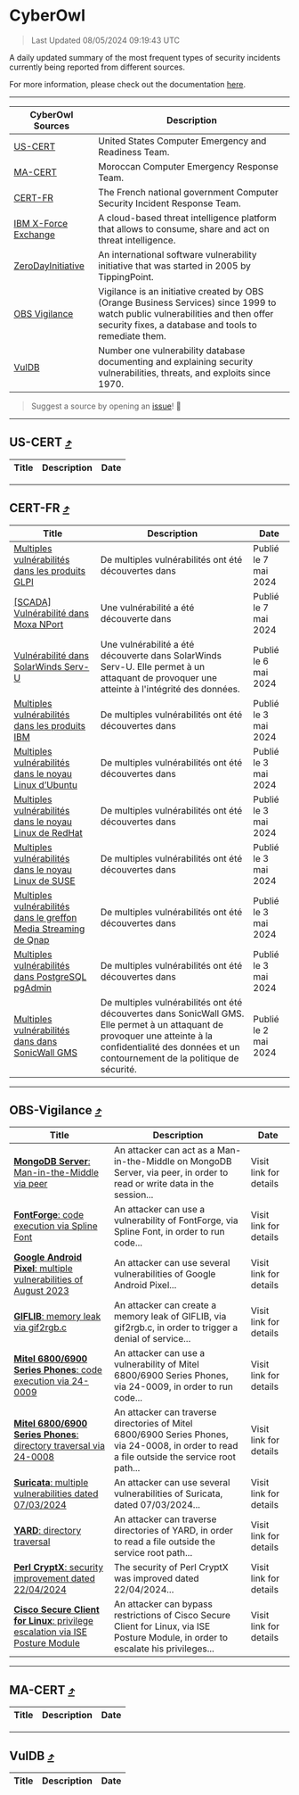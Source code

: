 
 <div id='top'></div>

# CyberOwl

 > Last Updated 08/05/2024 09:19:43 UTC
 
 A daily updated summary of the most frequent types of security incidents currently being reported from different sources.
 
 For more information, please check out the documentation [here](./docs/README.md).
 
 ---
 |CyberOwl Sources|Description|
 |---|---|
 |[US-CERT](#us-cert-arrow_heading_up)|United States Computer Emergency and Readiness Team.|
 |[MA-CERT](#ma-cert-arrow_heading_up)|Moroccan Computer Emergency Response Team.|
 |[CERT-FR](#cert-fr-arrow_heading_up)|The French national government Computer Security Incident Response Team.|
 |[IBM X-Force Exchange](#ibmcloud-arrow_heading_up)|A cloud-based threat intelligence platform that allows to consume, share and act on threat intelligence.|
 |[ZeroDayInitiative](#zerodayinitiative-arrow_heading_up)|An international software vulnerability initiative that was started in 2005 by TippingPoint.|
 |[OBS Vigilance](#obs-vigilance-arrow_heading_up)|Vigilance is an initiative created by OBS (Orange Business Services) since 1999 to watch public vulnerabilities and then offer security fixes, a database and tools to remediate them.|
 |[VulDB](#vuldb-arrow_heading_up)|Number one vulnerability database documenting and explaining security vulnerabilities, threats, and exploits since 1970.|
 
 > Suggest a source by opening an [issue](https://github.com/karimhabush/cyberowl/issues)! :raised_hands:
 ---

## US-CERT [:arrow_heading_up:](#cyberowl)

 |Title|Description|Date|
 |---|---|---|
 
 ---

## CERT-FR [:arrow_heading_up:](#cyberowl)

 |Title|Description|Date|
 |---|---|---|
 |[Multiples vulnérabilités dans les produits GLPI](https://www.cert.ssi.gouv.fr/avis/CERTFR-2024-AVI-0369/)|De multiples vulnérabilités ont été découvertes dans |Publié le 7 mai 2024|
 |[[SCADA] Vulnérabilité dans Moxa NPort](https://www.cert.ssi.gouv.fr/avis/CERTFR-2024-AVI-0368/)|Une vulnérabilité a été découverte dans|Publié le 7 mai 2024|
 |[Vulnérabilité dans SolarWinds Serv-U](https://www.cert.ssi.gouv.fr/avis/CERTFR-2024-AVI-0367/)|Une vulnérabilité a été découverte dans SolarWinds Serv-U. Elle permet à un attaquant de provoquer une atteinte à l'intégrité des données.|Publié le 6 mai 2024|
 |[Multiples vulnérabilités dans les produits IBM](https://www.cert.ssi.gouv.fr/avis/CERTFR-2024-AVI-0366/)|De multiples vulnérabilités ont été découvertes dans |Publié le 3 mai 2024|
 |[Multiples vulnérabilités dans le noyau Linux d’Ubuntu](https://www.cert.ssi.gouv.fr/avis/CERTFR-2024-AVI-0365/)|De multiples vulnérabilités ont été découvertes dans |Publié le 3 mai 2024|
 |[Multiples vulnérabilités dans le noyau Linux de RedHat](https://www.cert.ssi.gouv.fr/avis/CERTFR-2024-AVI-0364/)|De multiples vulnérabilités ont été découvertes dans |Publié le 3 mai 2024|
 |[Multiples vulnérabilités dans le noyau Linux de SUSE](https://www.cert.ssi.gouv.fr/avis/CERTFR-2024-AVI-0363/)|De multiples vulnérabilités ont été découvertes dans |Publié le 3 mai 2024|
 |[Multiples vulnérabilités dans le greffon Media Streaming de Qnap](https://www.cert.ssi.gouv.fr/avis/CERTFR-2024-AVI-0362/)|De multiples vulnérabilités ont été découvertes dans|Publié le 3 mai 2024|
 |[Multiples vulnérabilités dans PostgreSQL pgAdmin](https://www.cert.ssi.gouv.fr/avis/CERTFR-2024-AVI-0361/)|De multiples vulnérabilités ont été découvertes dans |Publié le 3 mai 2024|
 |[Multiples vulnérabilités dans dans SonicWall GMS](https://www.cert.ssi.gouv.fr/avis/CERTFR-2024-AVI-0360/)|De multiples vulnérabilités ont été découvertes dans SonicWall GMS. Elle permet à un attaquant de provoquer une atteinte à la confidentialité des données et un contournement de la politique de sécurité.|Publié le 2 mai 2024|
 
 ---

## OBS-Vigilance [:arrow_heading_up:](#cyberowl)

 |Title|Description|Date|
 |---|---|---|
 |[<a href="https://vigilance.fr/vulnerability/MongoDB-Server-Man-in-the-Middle-via-peer-43734" class="noirorange"><b>MongoDB Server</b>: Man-in-the-Middle via peer</a>](https://vigilance.fr/vulnerability/MongoDB-Server-Man-in-the-Middle-via-peer-43734)|An attacker can act as a Man-in-the-Middle on MongoDB Server, via peer, in order to read or write data in the session...|Visit link for details|
 |[<a href="https://vigilance.fr/vulnerability/FontForge-code-execution-via-Spline-Font-43733" class="noirorange"><b>FontForge</b>: code execution via Spline Font</a>](https://vigilance.fr/vulnerability/FontForge-code-execution-via-Spline-Font-43733)|An attacker can use a vulnerability of FontForge, via Spline Font, in order to run code...|Visit link for details|
 |[<a href="https://vigilance.fr/vulnerability/Google-Android-Pixel-multiple-vulnerabilities-of-August-2023-41947" class="noirorange"><b>Google Android  Pixel</b>: multiple vulnerabilities of August 2023</a>](https://vigilance.fr/vulnerability/Google-Android-Pixel-multiple-vulnerabilities-of-August-2023-41947)|An attacker can use several vulnerabilities of Google Android  Pixel...|Visit link for details|
 |[<a href="https://vigilance.fr/vulnerability/GIFLIB-memory-leak-via-gif2rgb-c-43729" class="noirorange"><b>GIFLIB</b>: memory leak via gif2rgb.c</a>](https://vigilance.fr/vulnerability/GIFLIB-memory-leak-via-gif2rgb-c-43729)|An attacker can create a memory leak of GIFLIB, via gif2rgb.c, in order to trigger a denial of service...|Visit link for details|
 |[<a href="https://vigilance.fr/vulnerability/Mitel-6800-6900-Series-Phones-code-execution-via-24-0009-44119" class="noirorange"><b>Mitel 6800/6900 Series Phones</b>: code execution via 24-0009</a>](https://vigilance.fr/vulnerability/Mitel-6800-6900-Series-Phones-code-execution-via-24-0009-44119)|An attacker can use a vulnerability of Mitel 6800/6900 Series Phones, via 24-0009, in order to run code...|Visit link for details|
 |[<a href="https://vigilance.fr/vulnerability/Mitel-6800-6900-Series-Phones-directory-traversal-via-24-0008-44118" class="noirorange"><b>Mitel 6800/6900 Series Phones</b>: directory traversal via 24-0008</a>](https://vigilance.fr/vulnerability/Mitel-6800-6900-Series-Phones-directory-traversal-via-24-0008-44118)|An attacker can traverse directories of Mitel 6800/6900 Series Phones, via 24-0008, in order to read a file outside the service root path...|Visit link for details|
 |[<a href="https://vigilance.fr/vulnerability/Suricata-multiple-vulnerabilities-dated-07-03-2024-43722" class="noirorange"><b>Suricata</b>: multiple vulnerabilities dated 07/03/2024</a>](https://vigilance.fr/vulnerability/Suricata-multiple-vulnerabilities-dated-07-03-2024-43722)|An attacker can use several vulnerabilities of Suricata, dated 07/03/2024...|Visit link for details|
 |[<a href="https://vigilance.fr/vulnerability/YARD-directory-traversal-43720" class="noirorange"><b>YARD</b>: directory traversal</a>](https://vigilance.fr/vulnerability/YARD-directory-traversal-43720)|An attacker can traverse directories of YARD, in order to read a file outside the service root path...|Visit link for details|
 |[<a href="https://vigilance.fr/vulnerability/Perl-CryptX-security-improvement-dated-22-04-2024-44114" class="noirorange"><b>Perl CryptX</b>: security improvement dated 22/04/2024</a>](https://vigilance.fr/vulnerability/Perl-CryptX-security-improvement-dated-22-04-2024-44114)|The security of Perl CryptX was improved dated 22/04/2024...|Visit link for details|
 |[<a href="https://vigilance.fr/vulnerability/Cisco-Secure-Client-for-Linux-privilege-escalation-via-ISE-Posture-Module-43719" class="noirorange"><b>Cisco Secure Client for Linux</b>: privilege escalation via ISE Posture Module</a>](https://vigilance.fr/vulnerability/Cisco-Secure-Client-for-Linux-privilege-escalation-via-ISE-Posture-Module-43719)|An attacker can bypass restrictions of Cisco Secure Client for Linux, via ISE Posture Module, in order to escalate his privileges...|Visit link for details|
 
 ---

## MA-CERT [:arrow_heading_up:](#cyberowl)

 |Title|Description|Date|
 |---|---|---|
 
 ---

## VulDB [:arrow_heading_up:](#cyberowl)

 |Title|Description|Date|
 |---|---|---|
 